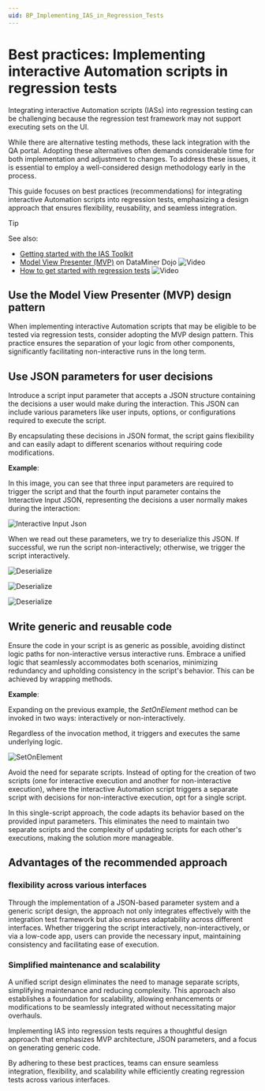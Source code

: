 ```yaml
---
uid: BP_Implementing_IAS_in_Regression_Tests
---
```


# Best practices: Implementing interactive Automation scripts in regression tests

Integrating interactive Automation scripts (IASs) into regression testing can be challenging because the regression test framework may not support executing sets on the UI.

While there are alternative testing methods, these lack integration with the QA portal. Adopting these alternatives often demands considerable time for both implementation and adjustment to changes. To address these issues, it is essential to employ a well-considered design methodology early in the process.

This guide focuses on best practices (recommendations) for integrating interactive Automation scripts into regression tests, emphasizing a design approach that ensures flexibility, reusability, and seamless integration.

> [!TIP]
> See also:
>
> - [Getting started with the IAS Toolkit](xref:Getting_Started_with_the_IAS_Toolkit)
> - [Model View Presenter (MVP)](https://community.dataminer.services/courses/dataminer-automation/lessons/model-view-presenter/) on DataMiner Dojo ![Video](~/dataminer/images/video_Duo.png)
> - [How to get started with regression tests](https://www.youtube.com/watch?v=xUcXZAMjp8A) ![Video](~/dataminer/images/video_Duo.png)

## Use the Model View Presenter (MVP) design pattern

When implementing interactive Automation scripts that may be eligible to be tested via regression tests, consider adopting the MVP design pattern. This practice ensures the separation of your logic from other components, significantly facilitating non-interactive runs in the long term.

## Use JSON parameters for user decisions

Introduce a script input parameter that accepts a JSON structure containing the decisions a user would make during the interaction. This JSON can include various parameters like user inputs, options, or configurations required to execute the script.

By encapsulating these decisions in JSON format, the script gains flexibility and can easily adapt to different scenarios without requiring code modifications.

**Example**:

In this image, you can see that three input parameters are required to trigger the script and that the fourth input parameter contains the Interactive Input JSON, representing the decisions a user normally makes during the interaction:

![Interactive Input Json](~/develop/images/InteractiveInputJson.png)

When we read out these parameters, we try to deserialize this JSON. If successful, we run the script non-interactively; otherwise, we trigger the script interactively.

![Deserialize](~/develop/images/Deserialize.png)

![Deserialize](~/develop/images/Deserialize2.png)

![Deserialize](~/develop/images/Deserialize3.png)

## Write generic and reusable code

Ensure the code in your script is as generic as possible, avoiding distinct logic paths for non-interactive versus interactive runs. Embrace a unified logic that seamlessly accommodates both scenarios, minimizing redundancy and upholding consistency in the script's behavior. This can be achieved by wrapping methods.

**Example**:

Expanding on the previous example, the *SetOnElement* method can be invoked in two ways: interactively or non-interactively.

Regardless of the invocation method, it triggers and executes the same underlying logic.

![SetOnElement](~/develop/images/SetOnElement.png)

Avoid the need for separate scripts. Instead of opting for the creation of two scripts (one for interactive execution and another for non-interactive execution), where the interactive Automation script triggers a separate script with decisions for non-interactive execution, opt for a single script.

In this single-script approach, the code adapts its behavior based on the provided input parameters. This eliminates the need to maintain two separate scripts and the complexity of updating scripts for each other's executions, making the solution more manageable.

## Advantages of the recommended approach

### flexibility across various interfaces

Through the implementation of a JSON-based parameter system and a generic script design, the approach not only integrates effectively with the integration test framework but also ensures adaptability across different interfaces. Whether triggering the script interactively, non-interactively, or via a low-code app, users can provide the necessary input, maintaining consistency and facilitating ease of execution.

### Simplified maintenance and scalability

A unified script design eliminates the need to manage separate scripts, simplifying maintenance and reducing complexity. This approach also establishes a foundation for scalability, allowing enhancements or modifications to be seamlessly integrated without necessitating major overhauls.

Implementing IAS into regression tests requires a thoughtful design approach that emphasizes MVP architecture, JSON parameters, and a focus on generating generic code.

By adhering to these best practices, teams can ensure seamless integration, flexibility, and scalability while efficiently creating regression tests across various interfaces.
